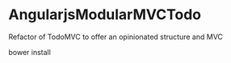 AngularjsModularMVCTodo
=======================

Refactor of TodoMVC to offer an opinionated structure and MVC

bower install